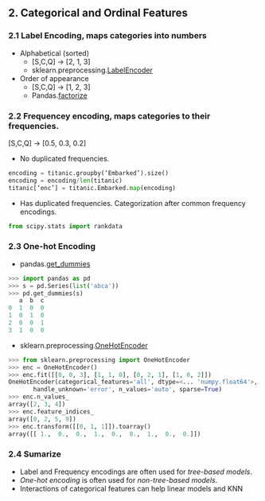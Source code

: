## 2. Categorical and Ordinal Features

### 2.1 Label Encoding, maps categories into numbers
- Alphabetical (sorted)
  - [S,C,Q] -> [2, 1, 3]
  - sklearn.preprocessing.[LabelEncoder](http://scikit-learn.org/stable/modules/generated/sklearn.preprocessing.LabelEncoder.html)
- Order of appearance
  - [S,C,Q] -> [1, 2, 3]
  - Pandas.[factorize](https://pandas.pydata.org/pandas-docs/stable/generated/pandas.factorize.html)

### 2.2 Frequencey encoding, maps categories to their frequencies.
[S,C,Q] -> [0.5, 0.3, 0.2]
- No duplicated frequencies. 
```python
encoding = titanic.groupby(‘Embarked’).size() 
encoding = encoding/len(titanic) 
titanic[‘enc’] = titanic.Embarked.map(encoding)
```

- Has duplicated frequencies.
Categorization after common frequency encodings.
```python
from scipy.stats import rankdata
```

### 2.3 One-hot Encoding
- pandas.[get_dummies](https://pandas.pydata.org/pandas-docs/stable/generated/pandas.get_dummies.html)

```python
>>> import pandas as pd
>>> s = pd.Series(list('abca'))
>>> pd.get_dummies(s)
   a  b  c
0  1  0  0
1  0  1  0
2  0  0  1
3  1  0  0
```

- sklearn.preprocessing.[OneHotEncoder](http://scikit-learn.org/stable/modules/generated/sklearn.preprocessing.OneHotEncoder.html)
```python
>>> from sklearn.preprocessing import OneHotEncoder
>>> enc = OneHotEncoder()
>>> enc.fit([[0, 0, 3], [1, 1, 0], [0, 2, 1], [1, 0, 2]])  
OneHotEncoder(categorical_features='all', dtype=<... 'numpy.float64'>,
       handle_unknown='error', n_values='auto', sparse=True)
>>> enc.n_values_
array([2, 3, 4])
>>> enc.feature_indices_
array([0, 2, 5, 9])
>>> enc.transform([[0, 1, 1]]).toarray()
array([[ 1.,  0.,  0.,  1.,  0.,  0.,  1.,  0.,  0.]])
```

### 2.4 Sumarize
- Label and Frequency encodings are often used for *tree-based models*.
- *One-hot encoding* is often used for *non-tree-based models*.
- Interactions of categorical features can help linear models
and KNN
